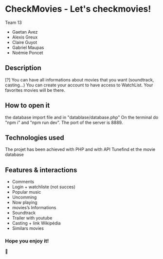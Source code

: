 # CheckMovies - Let's checkmovies!

Team 13
- Gaetan Avez
- Alexis Greux
- Claire Guyot
- Gabriel Maupas
- Noémie Poncet


## Description 

[?] You can have all informations about movies that you want (soundtrack, casting...)
You can create your account to have access to WatchList. Your favorites movies will be there. 

## How to open it

the database import file and in "datablase/database.php"
On the terminal do "npm i" and "npm run dev".
The port of the server is 8889.


## Technologies used 

The projet has been achieved with PHP and with API Tunefind et the movie database



## Features & interactions

- Comments
- Login + watchliste (not succes)
- Popular music 
- Uncomming
- Now playing 
- movies’s Informations 
- Soundtrack
- Trailer with youtube
- Casting + link Wikipédia
- Similars movies 


### Hope you enjoy it! 
:rocket:

